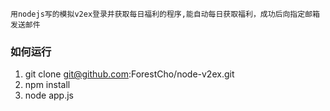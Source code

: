 	用nodejs写的模拟v2ex登录并获取每日福利的程序,能自动每日获取福利，成功后向指定邮箱发送邮件

### 如何运行
1. git clone git@github.com:ForestCho/node-v2ex.git
2. npm install
3. node app.js
